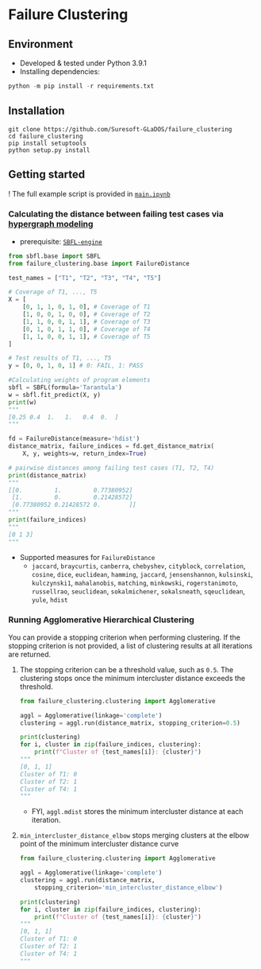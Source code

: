# Failure Clustering

## Environment
- Developed & tested under Python 3.9.1
- Installing dependencies:
```python
python -m pip install -r requirements.txt
```

## Installation
```
git clone https://github.com/Suresoft-GLaDOS/failure_clustering
cd failure_clustering
pip install setuptools
python setup.py install
```

## Getting started

! The full example script is provided in [`main.ipynb`](./main.ipynb)

### Calculating the distance between failing test cases via [hypergraph modeling](https://arxiv.org/pdf/2104.10360.pdf)

- prerequisite: [`SBFL-engine`](https://github.com/Suresoft-GLaDOS/SBFL)

```python
from sbfl.base import SBFL
from failure_clustering.base import FailureDistance

test_names = ["T1", "T2", "T3", "T4", "T5"]

# Coverage of T1, ..., T5
X = [
    [0, 1, 1, 0, 1, 0], # Coverage of T1 
    [1, 0, 0, 1, 0, 0], # Coverage of T2
    [1, 1, 0, 0, 1, 1], # Coverage of T3
    [0, 1, 0, 1, 1, 0], # Coverage of T4
    [1, 1, 0, 0, 1, 1], # Coverage of T5
]

# Test results of T1, ..., T5
y = [0, 0, 1, 0, 1] # 0: FAIL, 1: PASS

#Calculating weights of program elements
sbfl = SBFL(formula='Tarantula')
w = sbfl.fit_predict(X, y)
print(w)
"""
[0.25 0.4  1.   1.   0.4  0.  ]
"""

fd = FailureDistance(measure='hdist')
distance_matrix, failure_indices = fd.get_distance_matrix(
    X, y, weights=w, return_index=True)

# pairwise distances among failing test cases (T1, T2, T4)
print(distance_matrix) 
"""
[[0.         1.         0.77380952]
 [1.         0.         0.21428572]
 [0.77380952 0.21428572 0.        ]]
"""
print(failure_indices)
"""
[0 1 3]
"""
```
- Supported measures for `FailureDistance`
    - `jaccard`, `braycurtis`, `canberra`, `chebyshev`, `cityblock`, `correlation`, `cosine`, `dice`, `euclidean`, `hamming`, `jaccard`, `jensenshannon`, `kulsinski`, `kulczynski1`, `mahalanobis`, `matching`, `minkowski`, `rogerstanimoto`, `russellrao`, `seuclidean`, `sokalmichener`, `sokalsneath`, `sqeuclidean`, `yule`, `hdist`

### Running Agglomerative Hierarchical Clustering

You can provide a stopping criterion when performing clustering. If the stopping criterion is not provided, a list of clustering results at all iterations are returned.

1. The stopping criterion can be a threshold value, such as `0.5`. The clustering stops once the minimum intercluster distance exceeds the threshold.
    ```python
    from failure_clustering.clustering import Agglomerative

    aggl = Agglomerative(linkage='complete')
    clustering = aggl.run(distance_matrix, stopping_criterion=0.5)

    print(clustering)
    for i, cluster in zip(failure_indices, clustering):
        print(f"Cluster of {test_names[i]}: {cluster}")
    """
    [0, 1, 1]
    Cluster of T1: 0
    Cluster of T2: 1
    Cluster of T4: 1
    """
    ```
    - FYI, `aggl.mdist` stores the minimum intercluster distance at each iteration.

2. `min_intercluster_distance_elbow` stops merging clusters at the elbow point of the minimum intercluster distance curve

    ```python
    from failure_clustering.clustering import Agglomerative

    aggl = Agglomerative(linkage='complete')
    clustering = aggl.run(distance_matrix, 
        stopping_criterion='min_intercluster_distance_elbow')

    print(clustering)
    for i, cluster in zip(failure_indices, clustering):
        print(f"Cluster of {test_names[i]}: {cluster}")
    """
    [0, 1, 1]
    Cluster of T1: 0
    Cluster of T2: 1
    Cluster of T4: 1
    """
    ```